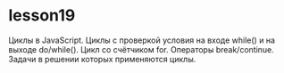 # lesson19
Циклы в JavaScript. Циклы с проверкой условия на входе while() и на выходе do/while(). Цикл со счётчиком for. Операторы break/continue. Задачи в решении которых применяются циклы.
